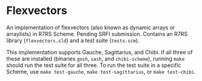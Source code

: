 # Flexvectors

An implementation of flexvectors (also known as dynamic arrays or arraylists) in
R7RS Scheme.  Pending SRFI submission. Contains an R7RS library
(`flexvectors.sld`) and a test suite (`tests.scm`).

This implementation supports Gauche, Sagittarius, and Chibi. If all three of
these are installed (binaries `gosh`, `sash`, and `chibi-scheme`), running
`make` should run the test suite for all three. To run the test suite in
a specific Scheme, use `make test-gauche`, `make test-sagittarius`, or `make
test-chibi`.
